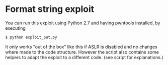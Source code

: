 # Format string exploit

You can run this exploit using Python 2.7 and having pwntools installed, by executing

```bash
$ python exploit_put.py
```

It only works "out of the box" like this if ASLR is disabled and no changes where made to the code structure. However the script also contains some helpers to adapt the exploit to a different code. (see script for explanations.)

